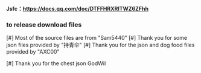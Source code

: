#### Jsfc：https://docs.qq.com/doc/DTFFHRXRlTWZ6ZFhh

### to release download files

[#] Most of the source files are from "Sam5440" 
[#] Thank you for some json files provided by "持青伞"
[#] Thank you for the json and dog food files provided by "AXC00"

[#] Thank you for the chest json GodWil